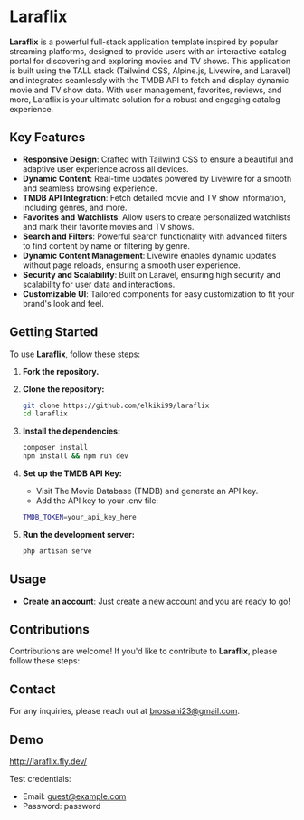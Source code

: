 # Laraflix

**Laraflix** is a powerful full-stack application template inspired by popular streaming platforms, designed to provide users with an interactive catalog portal for discovering and exploring movies and TV shows. This application is built using the TALL stack (Tailwind CSS, Alpine.js, Livewire, and Laravel) and integrates seamlessly with the TMDB API to fetch and display dynamic movie and TV show data. With user management, favorites, reviews, and more, Laraflix is your ultimate solution for a robust and engaging catalog experience.


## Key Features

- **Responsive Design**: Crafted with Tailwind CSS to ensure a beautiful and adaptive user experience across all devices.
- **Dynamic Content**: Real-time updates powered by Livewire for a smooth and seamless browsing experience.
- **TMDB API Integration**: Fetch detailed movie and TV show information, including genres, and more.
- **Favorites and Watchlists**: Allow users to create personalized watchlists and mark their favorite movies and TV shows.
- **Search and Filters**: Powerful search functionality with advanced filters to find content by name or filtering by genre.
- **Dynamic Content Management**: Livewire enables dynamic updates without page reloads, ensuring a smooth user experience.
- **Security and Scalability**: Built on Laravel, ensuring high security and scalability for user data and interactions.
- **Customizable UI**: Tailored components for easy customization to fit your brand's look and feel.

## Getting Started

To use **Laraflix**, follow these steps:

1. **Fork the repository.**

2. **Clone the repository:**

    ```bash
    git clone https://github.com/elkiki99/laraflix
    cd laraflix
    ```

3. **Install the dependencies:**

    ```bash
    composer install
    npm install && npm run dev
    ```
        
4. **Set up the TMDB API Key:**

    - Visit The Movie Database (TMDB) and generate an API key.
    - Add the API key to your .env file:
      
    ```bash
    TMDB_TOKEN=your_api_key_here
    ```
    
5. **Run the development server:**

    ```bash
    php artisan serve
    ```

## Usage

- **Create an account**: Just create a new account and you are ready to go!
  
## Contributions

Contributions are welcome! If you'd like to contribute to **Laraflix**, please follow these steps:

## Contact

For any inquiries, please reach out at brossani23@gmail.com.

## Demo

http://laraflix.fly.dev/

Test credentials:

- Email: guest@example.com
- Password: password
